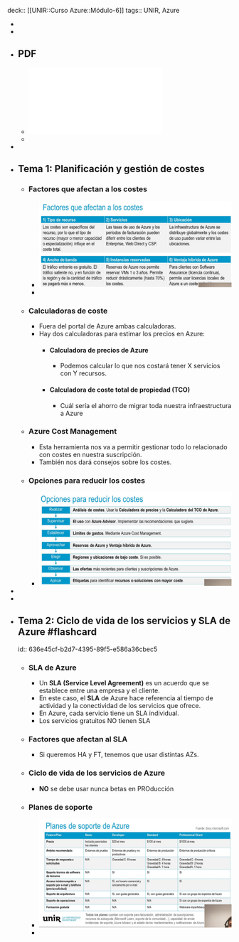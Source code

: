 deck:: [[UNIR::Curso Azure::Módulo-6]]
tags:: UNIR, Azure

-
-
- ## PDF
	- ![Azure_Modulo-6_Precios-y-ciclo-de-vida-de-Azure.pdf](../assets/Azure_Modulo-6_Precios-y-ciclo-de-vida-de-Azure_1668170166688_0.pdf)
	-
-
- ## Tema 1: Planificación y gestión de costes
	- ### Factores que afectan a los costes
		- ![image.png](../assets/image_1668168817047_0.png)
		-
	- ### Calculadoras de coste
		- Fuera del portal de Azure ambas calculadoras.
		- Hay dos calculadoras para estimar los precios en Azure:
			- #### Calculadora de precios de Azure
				- Podemos calcular lo que nos costará tener X servicios con Y recursos.
			- #### Calculadora de coste total de propiedad (TCO)
				- Cuál sería el ahorro de migrar toda nuestra infraestructura a Azure
	- ### Azure Cost Management
		- Esta herramienta nos va a permitir gestionar todo lo relacionado con costes en nuestra suscripción.
		- También nos dará consejos sobre los costes.
	- ### Opciones para reducir los costes
		- ![image.png](../assets/image_1668169958705_0.png)
-
-
- ## Tema 2: Ciclo de vida de los servicios y SLA de Azure #flashcard
  id:: 636e45cf-b2d7-4395-89f5-e586a36cbec5
	- ### SLA de Azure
		- Un **SLA (Service Level Agreement)** es un acuerdo que se establece entre una empresa y el cliente.
		- En este caso, el **SLA** de Azure hace referencia al tiempo de actividad y la conectividad de los servicios que ofrece.
		- En Azure, cada servicio tiene un SLA individual.
		- Los servicios gratuitos NO tienen SLA
	- ### Factores que afectan al SLA
		- Si queremos HA y FT, tenemos que usar distintas AZs.
	- ### Ciclo de vida de los servicios de Azure
		- **NO** se debe usar nunca betas en PROducción
	- ### Planes de soporte
		- ![image.png](../assets/image_1668172064984_0.png)
		-